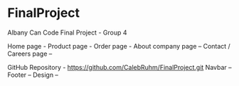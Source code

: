 # FinalProject
Albany Can Code Final Project - Group 4

Home page - 
Product page - 
Order page -
About company page –
Contact / Careers page – 

GitHub Repository - https://github.com/CalebRuhm/FinalProject.git
Navbar –
Footer –
Design – 

